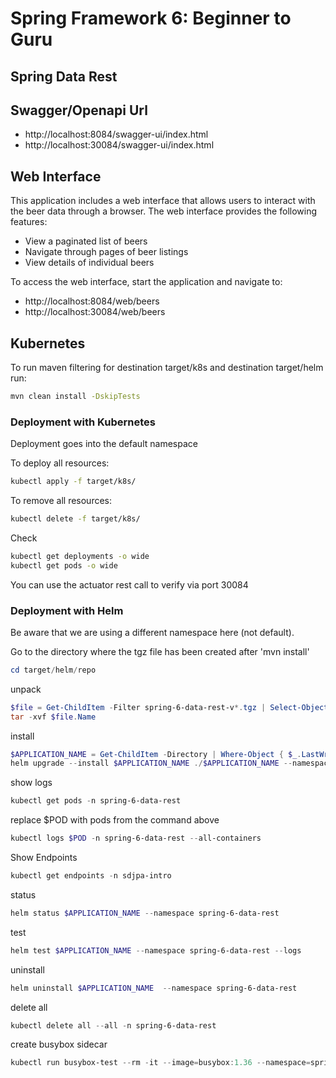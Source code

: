 # Spring Framework 6: Beginner to Guru
## Spring Data Rest

## Swagger/Openapi Url

- http://localhost:8084/swagger-ui/index.html
- http://localhost:30084/swagger-ui/index.html

## Web Interface

This application includes a web interface that allows users to interact with the beer data through a browser. The web interface provides the following features:

- View a paginated list of beers
- Navigate through pages of beer listings
- View details of individual beers

To access the web interface, start the application and navigate to: 

- http://localhost:8084/web/beers
- http://localhost:30084/web/beers

## Kubernetes

To run maven filtering for destination target/k8s and destination target/helm run:
```bash
mvn clean install -DskipTests 
```

### Deployment with Kubernetes

Deployment goes into the default namespace

To deploy all resources:
```bash
kubectl apply -f target/k8s/
```

To remove all resources:
```bash
kubectl delete -f target/k8s/
```

Check
```bash
kubectl get deployments -o wide
kubectl get pods -o wide
```

You can use the actuator rest call to verify via port 30084

### Deployment with Helm

Be aware that we are using a different namespace here (not default).

Go to the directory where the tgz file has been created after 'mvn install'
```powershell
cd target/helm/repo
```

unpack
```powershell
$file = Get-ChildItem -Filter spring-6-data-rest-v*.tgz | Select-Object -First 1
tar -xvf $file.Name
```

install
```powershell
$APPLICATION_NAME = Get-ChildItem -Directory | Where-Object { $_.LastWriteTime -ge $file.LastWriteTime } | Select-Object -ExpandProperty Name
helm upgrade --install $APPLICATION_NAME ./$APPLICATION_NAME --namespace spring-6-data-rest --create-namespace --wait --timeout 5m --debug --render-subchart-notes
```

show logs
```powershell
kubectl get pods -n spring-6-data-rest
```

replace $POD with pods from the command above
```powershell
kubectl logs $POD -n spring-6-data-rest --all-containers
```

Show Endpoints
```powershell
kubectl get endpoints -n sdjpa-intro
```

status
```powershell
helm status $APPLICATION_NAME --namespace spring-6-data-rest
```

test
```powershell
helm test $APPLICATION_NAME --namespace spring-6-data-rest --logs
```

uninstall
```powershell
helm uninstall $APPLICATION_NAME  --namespace spring-6-data-rest
```

delete all
```powershell
kubectl delete all --all -n spring-6-data-rest
```

create busybox sidecar
```powershell
kubectl run busybox-test --rm -it --image=busybox:1.36 --namespace=spring-6-data-rest --command -- sh
```
